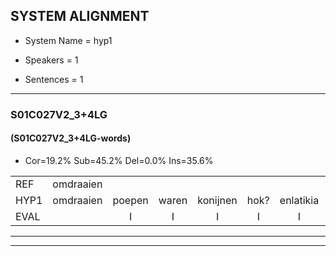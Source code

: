 
## SYSTEM ALIGNMENT

- System Name = hyp1

- Speakers = 1

- Sentences = 1

---

### S01C027V2_3+4LG

#### (S01C027V2_3+4LG-words)

- Cor=19.2%	Sub=45.2%	Del=0.0%	Ins=35.6%

|  |  |  |  |  |  |  |  |  |  |  |  |  |  |  |  |  |  |  |  |  |  |  |  |  |  |  |  |  |  |  |  |  |  |  |  |  |  |  |  |  |  |  |  |  |  |  |  |  |  |  |  |  |  |  |  |  |  |  |  |  |  |  |  |  |  |  |  |  |  |  |  |  |  |
|:--- |:---:|:---:|:---:|:---:|:---:|:---:|:---:|:---:|:---:|:---:|:---:|:---:|:---:|:---:|:---:|:---:|:---:|:---:|:---:|:---:|:---:|:---:|:---:|:---:|:---:|:---:|:---:|:---:|:---:|:---:|:---:|:---:|:---:|:---:|:---:|:---:|:---:|:---:|:---:|:---:|:---:|:---:|:---:|:---:|:---:|:---:|:---:|:---:|:---:|:---:|:---:|:---:|:---:|:---:|:---:|:---:|:---:|:---:|:---:|:---:|:---:|:---:|:---:|:---:|:---:|:---:|:---:|:---:|:---:|:---:|:---:|:---:|:---:|
| REF | omdraaien |  |  |  |  |  |  |  |  |  |  |  |  |  |  |  | poppenwagen | konijnenhok | elastiekje | *t | ruziemaken | * | teddybeer | dierentuin | paddenstoelen | verstoppertje | * | wasmachine | fototoestel | * | *x | toiletpapier | vrachtwagen |  |  |  | buurmannen | vogelkooi | olifant | schommelen | iedereen | schoenenwinkel | knutselen | ophangen | verjaardag | sprookjesboek |  |  |  | tandenborstel | lucifer | slaapkamer | achterdeur |  |  | ziekenhuis | nieuwsgierig | afblijven |  |  |  | kabouter | washandje | sneeuwwitje | sneeuwwitje | * | goeiendag | vakantie | limonade | autorijden | eindelijk | familie | chocolade |
| HYP1 | omdraaien | poepen | waren | konijnen | hok? | enlatikia | hruzie | maken | ro | i | ma | dat | die | weer | dier | int | dan | padden | stolen | zar | op | pert | ja? | was | was | machina? | fototoestel? | to | g | ta | met | papier | vrachtwagen | durmannen | gogekoi | alifant | g | schomelen | iderijen | schoen | en | winkel | knutselen | ophangen | verjaardag | sprookjesboek | dan | een | borstel | lu | cifer | slaapkamer | achterdeur | hiet | en | has | nieuwsgierig | afblijven | kabalter | washankje | sneem | wikje? | s | nee | weetje | goeien | goeiendag | vakantie | lemonada | aanterijden | eindelijk | familie | fuculade |
| EVAL |  | I | I | I | I | I | I | I | I | I | I | I | I | I | I | I | S | S | S | S | S | S | S | S | S | S | S | S | S | S | S | S |  | I | I | I | S | S | S | S | S | S |  |  |  |  | I | I | I | S | S |  |  | I | I | S |  |  | I | I | I | S | S | S | S | S |  |  | S | S |  |  | S |
---

---
